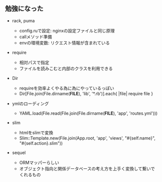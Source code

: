 ## 勉強になった

- rack, puma
  - config.ruで設定: nginxの設定ファイルと同じ原理
  - callメソッド準備
  - envの環境変数: リクエスト情報が含まれている

- require
  - 相対パスで指定
  - ファイルを読みこむと内部のクラスを利用できる

- Dir
  - requireを効率よくやる為に為にやっているっぽい
  - Dir[File.join(File.dirname(__FILE__), 'lib', '*.rb')].each{ |file| require file }

- ymlのローディング
  -  YAML.load(File.read(File.join(File.dirname(__FILE__), 'app', 'routes.yml')))

- slim
  - htmlをslimで変換
  - Slim::Template.new(File.join(App.root, 'app', 'views', "#{self.name}", "#{self.action}.slim")) 

- sequel
  - ORMマッパーらしい
  - オブジェクト指向と関係データベースの考え方を上手く変換して繋いでくれるもの
